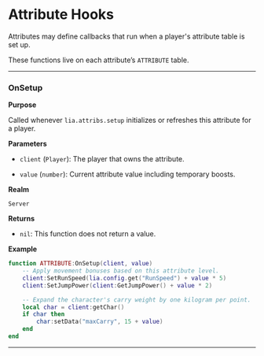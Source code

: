 # Attribute Hooks

Attributes may define callbacks that run when a player's attribute table is set up.

These functions live on each attribute’s `ATTRIBUTE` table.

---

### OnSetup

**Purpose**

Called whenever `lia.attribs.setup` initializes or refreshes this attribute for a player.

**Parameters**

* `client` (`Player`): The player that owns the attribute.

* `value` (`number`): Current attribute value including temporary boosts.

**Realm**

`Server`

**Returns**

* `nil`: This function does not return a value.

**Example**

```lua
function ATTRIBUTE:OnSetup(client, value)
    -- Apply movement bonuses based on this attribute level.
    client:SetRunSpeed(lia.config.get("RunSpeed") + value * 5)
    client:SetJumpPower(client:GetJumpPower() + value * 2)

    -- Expand the character's carry weight by one kilogram per point.
    local char = client:getChar()
    if char then
        char:setData("maxCarry", 15 + value)
    end
end
```

---